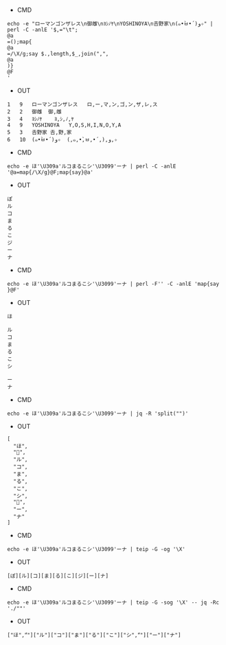 - CMD

```
echo -e "ローマンゴンザレス\n御雌\nﾖｼﾉﾔ\nYOSHINOYA\n𠮷野家\n(๑•̀ㅂ•́)و✧" | perl -C -anlE '$,="\t";
@a
=();map{
@a
=/\X/g;say $.,length,$_,join(",",
@a
)}
@F
'
```

- OUT


```
1	9	ローマンゴンザレス	ロ,ー,マ,ン,ゴ,ン,ザ,レ,ス
2	2	御雌	御,雌
3	4	ﾖｼﾉﾔ	ﾖ,ｼ,ﾉ,ﾔ
4	9	YOSHINOYA	Y,O,S,H,I,N,O,Y,A
5	3	𠮷野家	𠮷,野,家
6	10	(๑•̀ㅂ•́)و✧	(,๑,•̀,ㅂ,•́,),و,✧
```


- CMD

```
echo -e ほ'\U309a'ルコまるこシ'\U3099'ーナ | perl -C -anlE '@a=map{/\X/g}@F;map{say}@a'
```

- OUT

```
ぽ
ル
コ
ま
る
こ
ジ
ー
ナ
```


- CMD

```
echo -e ほ'\U309a'ルコまるこシ'\U3099'ーナ | perl -F'' -C -anlE 'map{say }@F'
```

- OUT

```
ほ

ル
コ
ま
る
こ
シ

ー
ナ
```


- CMD

```
echo -e ほ'\U309a'ルコまるこシ'\U3099'ーナ | jq -R 'split("")'
```

- OUT

```
[
  "ほ",
  "゚",
  "ル",
  "コ",
  "ま",
  "る",
  "こ",
  "シ",
  "゙",
  "ー",
  "ナ"
]
```


- CMD

```
echo -e ほ'\U309a'ルコまるこシ'\U3099'ーナ | teip -G -og '\X'
```

- OUT

```
[ぽ][ル][コ][ま][る][こ][ジ][ー][ナ]
```


- CMD

```
echo -e ほ'\U309a'ルコまるこシ'\U3099'ーナ | teip -G -sog '\X' -- jq -Rc './""'
```

- OUT

```
["ほ","゚"]["ル"]["コ"]["ま"]["る"]["こ"]["シ","゙"]["ー"]["ナ"]
```
